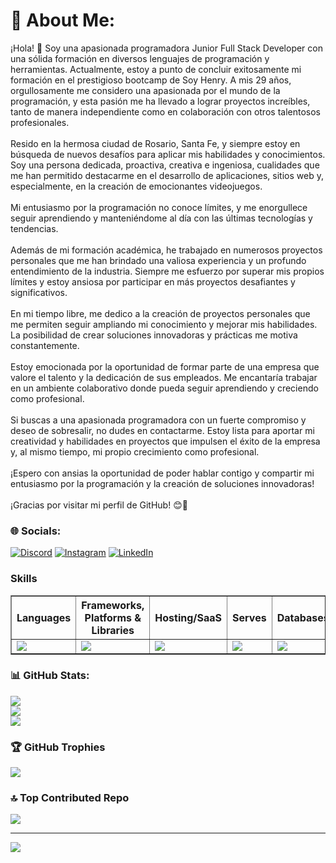 # 💫 About Me:
¡Hola! 👋 Soy una apasionada programadora Junior Full Stack Developer con una sólida formación en diversos lenguajes de programación y herramientas. Actualmente, estoy a punto de concluir exitosamente mi formación en el prestigioso bootcamp de Soy Henry. A mis 29 años, orgullosamente me considero una apasionada por el mundo de la programación, y esta pasión me ha llevado a lograr proyectos increíbles, tanto de manera independiente como en colaboración con otros talentosos profesionales.<br><br>Resido en la hermosa ciudad de Rosario, Santa Fe, y siempre estoy en búsqueda de nuevos desafíos para aplicar mis habilidades y conocimientos. Soy una persona dedicada, proactiva, creativa e ingeniosa, cualidades que me han permitido destacarme en el desarrollo de aplicaciones, sitios web y, especialmente, en la creación de emocionantes videojuegos.<br><br>Mi entusiasmo por la programación no conoce límites, y me enorgullece seguir aprendiendo y manteniéndome al día con las últimas tecnologías y tendencias. <br><br>Además de mi formación académica, he trabajado en numerosos proyectos personales que me han brindado una valiosa experiencia y un profundo entendimiento de la industria. Siempre me esfuerzo por superar mis propios límites y estoy ansiosa por participar en más proyectos desafiantes y significativos.<br><br>En mi tiempo libre, me dedico a la creación de proyectos personales que me permiten seguir ampliando mi conocimiento y mejorar mis habilidades. La posibilidad de crear soluciones innovadoras y prácticas me motiva constantemente.<br><br>Estoy emocionada por la oportunidad de formar parte de una empresa que valore el talento y la dedicación de sus empleados. Me encantaría trabajar en un ambiente colaborativo donde pueda seguir aprendiendo y creciendo como profesional.<br><br>Si buscas a una apasionada programadora con un fuerte compromiso y deseo de sobresalir, no dudes en contactarme. Estoy lista para aportar mi creatividad y habilidades en proyectos que impulsen el éxito de la empresa y, al mismo tiempo, mi propio crecimiento como profesional.<br><br>¡Espero con ansias la oportunidad de poder hablar contigo y compartir mi entusiasmo por la programación y la creación de soluciones innovadoras!<br><br>¡Gracias por visitar mi perfil de GitHub! 😊🚀<br>


### 🌐 Socials:
[![Discord](https://skillicons.dev/icons?i=discord)](https://discord.com/channels/@me) [![Instagram](https://skillicons.dev/icons?i=instagram)](https://instagram.com/laprogramadora55) [![LinkedIn](https://img.shields.io/badge/LinkedIn-%230077B5.svg?logo=linkedin&logoColor=white)](https://www.linkedin.com/in/solange-cottier-920423203/) 

### Skills


<div align="center">
  <table border>
    <thead>
      <tr>
        <th>Languages</th>
        <th>Frameworks, Platforms & Libraries</th>
        <th>Hosting/SaaS</th>
        <th>Serves</th>
        <th>Databases</th>
        <th>Desing</th>
        <th>Other</th>
      </tr>
    </thead>
    <tbody>
      <tr>
        <td>
          <a href="https://skillicons.dev">
            <img src="https://skillicons.dev/icons?i=html,css,js,c,cpp,python" />
          </a>
        </td>
        <td>
          <a href="https://skillicons.dev">
            <img src="https://skillicons.dev/icons?i=react,redux,nodejs,express,sass,bootstrap,bash" />
          </a>
        </td>
        <td>
          <a href="https://skillicons.dev">
            <img src="https://skillicons.dev/icons?i=netlify,vercel" />
          </a>
        </td>
        <td>
          <a href="https://skillicons.dev">
            <img src="https://skillicons.dev/icons?i=nginx" />
          </a>
        </td>
        <td>
          <a href="https://skillicons.dev">
            <img src="https://skillicons.dev/icons?i=postgres,mysql" />
          </a>
        </td>
        <td>
          <a href="https://skillicons.dev">
            <img src="https://skillicons.dev/icons?i=figma,xd" />
          </a>
        </td>
         <td>
          <a href="https://skillicons.dev">
            <img src="https://skillicons.dev/icons?i=docker,git,hibernate,kubernetes,vscode" />
          </a>
        </td>
      </tr>
    </tbody>
  </table>
</div>

### 📊 GitHub Stats:
![](https://github-readme-stats.vercel.app/api?username=cottier55&theme=tokyonight&hide_border=false&include_all_commits=false&count_private=false)<br/>
![](https://github-readme-streak-stats.herokuapp.com/?user=cottier55&theme=tokyonight&hide_border=false)<br/>
![](https://github-readme-stats.vercel.app/api/top-langs/?username=cottier55&theme=tokyonight&hide_border=false&include_all_commits=false&count_private=false&layout=compact)

### 🏆 GitHub Trophies
![](https://github-profile-trophy.vercel.app/?username=cottier55&theme=tokyonight&no-frame=false&no-bg=false&margin-w=4)

### 🔝 Top Contributed Repo
![](https://github-contributor-stats.vercel.app/api?username=cottier55&limit=5&theme=tokyonight&combine_all_yearly_contributions=true)

---
[![](https://visitcount.itsvg.in/api?id=cottier55&icon=0&color=9)](https://visitcount.itsvg.in)

<!-- Proudly created with GPRM ( https://gprm.itsvg.in ) -->
